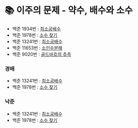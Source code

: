 # 📚 이주의 문제 - 약수, 배수와 소수
- 백준 1934번 : [최소공배수](https://www.acmicpc.net/problem/1934)
- 백준 1978번 : [소수 찾기](https://www.acmicpc.net/problem/1978)
- 백준 13241번 : [최소공배수](https://www.acmicpc.net/problem/13241)
- 백준 11653번 : [소인수분해](https://www.acmicpc.net/problem/11653)
- 백준 9020번 : [골드바흐의 추측](https://www.acmicpc.net/problem/9020)

### 경배
- 백준 13241번 : [최소공배수](https://www.acmicpc.net/problem/13241)
- 백준 1978번 : [소수 찾기](https://www.acmicpc.net/problem/1978)

### 낙준
- 백준 13241번 : [최소공배수](https://www.acmicpc.net/problem/13241)
- 백준 1978번 : [소수 찾기](https://www.acmicpc.net/problem/1978)
